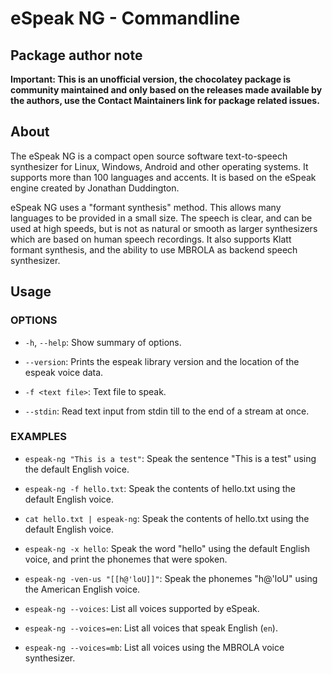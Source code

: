 # eSpeak NG - Commandline

## Package author note

**Important: This is an unofficial version, the chocolatey package is community maintained and only based on the releases made available by the authors, use the Contact Maintainers link for package related issues.**

## About

The eSpeak NG is a compact open source software text-to-speech synthesizer for Linux, Windows, Android and other operating systems. It supports more than 100 languages and accents. It is based on the eSpeak engine created by Jonathan Duddington.

eSpeak NG uses a "formant synthesis" method. This allows many languages to be provided in a small size. The speech is clear, and can be used at high speeds, but is not as natural or smooth as larger synthesizers which are based on human speech recordings. It also supports Klatt formant synthesis, and the ability to use MBROLA as backend speech synthesizer.

## Usage

### OPTIONS

* `-h`, `--help`:
Show summary of options.

* `--version`:
Prints the espeak library version and the location of the espeak voice data.

* `-f <text file>`:
Text file to speak.

* `--stdin`:
Read text input from stdin till to the end of a stream at once.

### EXAMPLES

* `espeak-ng "This is a test"`:
Speak the sentence "This is a test" using the default English voice.

* `espeak-ng -f hello.txt`:
Speak the contents of hello.txt using the default English voice.

* `cat hello.txt | espeak-ng`:
Speak the contents of hello.txt using the default English voice.

* `espeak-ng -x hello`:
Speak the word "hello" using the default English voice, and print the
phonemes that were spoken.

* `espeak-ng -ven-us "[[h@'loU]]"`:
Speak the phonemes "h@'loU" using the American English voice.

* `espeak-ng --voices`:
List all voices supported by eSpeak.

* `espeak-ng --voices=en`:
List all voices that speak English (`en`).

* `espeak-ng --voices=mb`:
List all voices using the MBROLA voice synthesizer.
